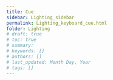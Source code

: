 ```yaml
---
title: Cue
sidebar: Lighting_sidebar
permalink: Lighting_keyboard_cue.html
folder: Lighting
# draft: true
# toc: true
# summary: 
# keywords: []
# authors: []
# last_updated: Month Day, Year
# tags: []
---
```

